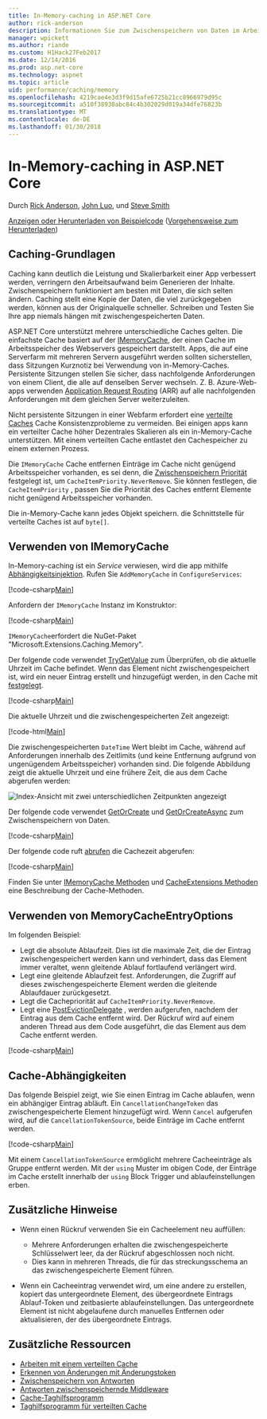 ```yaml
---
title: In-Memory-caching in ASP.NET Core
author: rick-anderson
description: Informationen Sie zum Zwischenspeichern von Daten im Arbeitsspeicher in ASP.NET Core.
manager: wpickett
ms.author: riande
ms.custom: H1Hack27Feb2017
ms.date: 12/14/2016
ms.prod: asp.net-core
ms.technology: aspnet
ms.topic: article
uid: performance/caching/memory
ms.openlocfilehash: 4219cae4e3d3f9d15afe6725b21cc8966979d95c
ms.sourcegitcommit: a510f38930abc84c4b302029d019a34dfe76823b
ms.translationtype: MT
ms.contentlocale: de-DE
ms.lasthandoff: 01/30/2018
---
```

# <a name="in-memory-caching-in-aspnet-core"></a>In-Memory-caching in ASP.NET Core

Durch [Rick Anderson](https://twitter.com/RickAndMSFT), [John Luo](https://github.com/JunTaoLuo), und [Steve Smith](https://ardalis.com/)

[Anzeigen oder Herunterladen von Beispielcode](https://github.com/aspnet/Docs/tree/master/aspnetcore/performance/caching/memory/sample) ([Vorgehensweise zum Herunterladen](xref:tutorials/index#how-to-download-a-sample))

## <a name="caching-basics"></a>Caching-Grundlagen

Caching kann deutlich die Leistung und Skalierbarkeit einer App verbessert werden, verringern den Arbeitsaufwand beim Generieren der Inhalte. Zwischenspeichern funktioniert am besten mit Daten, die sich selten ändern. Caching stellt eine Kopie der Daten, die viel zurückgegeben werden, können aus der Originalquelle schneller. Schreiben und Testen Sie Ihre app niemals hängen mit zwischengespeicherten Daten.

ASP.NET Core unterstützt mehrere unterschiedliche Caches gelten. Die einfachste Cache basiert auf der [IMemoryCache](https://docs.microsoft.com/aspnet/core/api/microsoft.extensions.caching.memory.imemorycache), der einen Cache im Arbeitsspeicher des Webservers gespeichert darstellt. Apps, die auf eine Serverfarm mit mehreren Servern ausgeführt werden sollten sicherstellen, dass Sitzungen Kurznotiz bei Verwendung von in-Memory-Caches. Persistente Sitzungen stellen Sie sicher, dass nachfolgende Anforderungen von einem Client, die alle auf denselben Server wechseln. Z. B. Azure-Web-apps verwenden [Application Request Routing](https://www.iis.net/learn/extensions/planning-for-arr) (ARR) auf alle nachfolgenden Anforderungen mit dem gleichen Server weiterzuleiten.

Nicht persistente Sitzungen in einer Webfarm erfordert eine [verteilte Caches](distributed.md) Cache Konsistenzprobleme zu vermeiden. Bei einigen apps kann ein verteilter Cache höher Dezentrales Skalieren als ein in-Memory-Cache unterstützen. Mit einem verteilten Cache entlastet den Cachespeicher zu einem externen Prozess. 

Die `IMemoryCache` Cache entfernen Einträge im Cache nicht genügend Arbeitsspeicher vorhanden, es sei denn, die [Zwischenspeichern Priorität](https://docs.microsoft.com/aspnet/core/api/microsoft.extensions.caching.memory.cacheitempriority) festgelegt ist, um `CacheItemPriority.NeverRemove`. Sie können festlegen, die `CacheItemPriority` , passen Sie die Priorität des Caches entfernt Elemente nicht genügend Arbeitsspeicher vorhanden.

Die in-Memory-Cache kann jedes Objekt speichern. die Schnittstelle für verteilte Caches ist auf `byte[]`.

## <a name="using-imemorycache"></a>Verwenden von IMemoryCache

In-Memory-caching ist ein *Service* verwiesen, wird die app mithilfe [Abhängigkeitsinjektion](../../fundamentals/dependency-injection.md). Rufen Sie `AddMemoryCache` in `ConfigureServices`:

[!code-csharp[Main](memory/sample/WebCache/Startup.cs?highlight=8)] 

Anfordern der `IMemoryCache` Instanz im Konstruktor:

[!code-csharp[Main](memory/sample/WebCache/Controllers/HomeController.cs?name=snippet_ctor&highlight=3,5-)] 

`IMemoryCache`erfordert die NuGet-Paket "Microsoft.Extensions.Caching.Memory".

Der folgende code verwendet [TryGetValue](https://docs.microsoft.com/aspnet/core/api/microsoft.extensions.caching.memory.imemorycache#Microsoft_Extensions_Caching_Memory_IMemoryCache_TryGetValue_System_Object_System_Object__) zum Überprüfen, ob die aktuelle Uhrzeit im Cache befindet. Wenn das Element nicht zwischengespeichert ist, wird ein neuer Eintrag erstellt und hinzugefügt werden, in den Cache mit [festgelegt](https://docs.microsoft.com/aspnet/core/api/microsoft.extensions.caching.memory.cacheextensions#Microsoft_Extensions_Caching_Memory_CacheExtensions_Set__1_Microsoft_Extensions_Caching_Memory_IMemoryCache_System_Object___0_).

[!code-csharp[Main](memory/sample/WebCache/Controllers/HomeController.cs?name=snippet1)]

Die aktuelle Uhrzeit und die zwischengespeicherten Zeit angezeigt:

[!code-html[Main](memory/sample/WebCache/Views/Home/Cache.cshtml)]

Die zwischengespeicherten `DateTime` Wert bleibt im Cache, während auf Anforderungen innerhalb des Zeitlimits (und keine Entfernung aufgrund von ungenügendem Arbeitsspeicher) vorhanden sind. Die folgende Abbildung zeigt die aktuelle Uhrzeit und eine frühere Zeit, die aus dem Cache abgerufen werden:

![Index-Ansicht mit zwei unterschiedlichen Zeitpunkten angezeigt](memory/_static/time.png)

Der folgende code verwendet [GetOrCreate](https://docs.microsoft.com/aspnet/core/api/microsoft.extensions.caching.memory.cacheextensions#Microsoft_Extensions_Caching_Memory_CacheExtensions_GetOrCreate__1_Microsoft_Extensions_Caching_Memory_IMemoryCache_System_Object_System_Func_Microsoft_Extensions_Caching_Memory_ICacheEntry___0__) und [GetOrCreateAsync](https://docs.microsoft.com/aspnet/core/api/microsoft.extensions.caching.memory.cacheextensions#Microsoft_Extensions_Caching_Memory_CacheExtensions_GetOrCreateAsync__1_Microsoft_Extensions_Caching_Memory_IMemoryCache_System_Object_System_Func_Microsoft_Extensions_Caching_Memory_ICacheEntry_System_Threading_Tasks_Task___0___) zum Zwischenspeichern von Daten. 

[!code-csharp[Main](memory/sample/WebCache/Controllers/HomeController.cs?name=snippet2&highlight=3-7,14-19)]

Der folgende code ruft [abrufen](https://docs.microsoft.com/aspnet/core/api/microsoft.extensions.caching.memory.cacheextensions#Microsoft_Extensions_Caching_Memory_CacheExtensions_Get__1_Microsoft_Extensions_Caching_Memory_IMemoryCache_System_Object_) die Cachezeit abgerufen:

[!code-csharp[Main](memory/sample/WebCache/Controllers/HomeController.cs?name=snippet_gct)]

Finden Sie unter [IMemoryCache Methoden](https://docs.microsoft.com/aspnet/core/api/microsoft.extensions.caching.memory.imemorycache) und [CacheExtensions Methoden](https://docs.microsoft.com/aspnet/core/api/microsoft.extensions.caching.memory.cacheextensions) eine Beschreibung der Cache-Methoden.

## <a name="using-memorycacheentryoptions"></a>Verwenden von MemoryCacheEntryOptions

Im folgenden Beispiel:

- Legt die absolute Ablaufzeit. Dies ist die maximale Zeit, die der Eintrag zwischengespeichert werden kann und verhindert, dass das Element immer veraltet, wenn gleitende Ablauf fortlaufend verlängert wird.
- Legt eine gleitende Ablaufzeit fest. Anforderungen, die Zugriff auf dieses zwischengespeicherte Element werden die gleitende Ablaufdauer zurückgesetzt.
- Legt die Cachepriorität auf `CacheItemPriority.NeverRemove`. 
- Legt eine [PostEvictionDelegate](https://docs.microsoft.com/aspnet/core/api/microsoft.extensions.caching.memory.postevictiondelegate) , werden aufgerufen, nachdem der Eintrag aus dem Cache entfernt wird. Der Rückruf wird auf einem anderen Thread aus dem Code ausgeführt, die das Element aus dem Cache entfernt werden.

[!code-csharp[Main](memory/sample/WebCache/Controllers/HomeController.cs?name=snippet_et&highlight=14-20)]

## <a name="cache-dependencies"></a>Cache-Abhängigkeiten

Das folgende Beispiel zeigt, wie Sie einen Eintrag im Cache ablaufen, wenn ein abhängiger Eintrag abläuft. Ein `CancellationChangeToken` das zwischengespeicherte Element hinzugefügt wird. Wenn `Cancel` aufgerufen wird, auf die `CancellationTokenSource`, beide Einträge im Cache entfernt werden. 

[!code-csharp[Main](memory/sample/WebCache/Controllers/HomeController.cs?name=snippet_ed)]

Mit einem `CancellationTokenSource` ermöglicht mehrere Cacheeinträge als Gruppe entfernt werden. Mit der `using` Muster im obigen Code, der Einträge im Cache erstellt innerhalb der `using` Block Trigger und ablaufeinstellungen erben.

## <a name="additional-notes"></a>Zusätzliche Hinweise

- Wenn einen Rückruf verwenden Sie ein Cacheelement neu auffüllen:

  - Mehrere Anforderungen erhalten die zwischengespeicherte Schlüsselwert leer, da der Rückruf abgeschlossen noch nicht. 
  - Dies kann in mehreren Threads, die für das streckungsschema an das zwischengespeicherte Element führen.

- Wenn ein Cacheeintrag verwendet wird, um eine andere zu erstellen, kopiert das untergeordnete Element, des übergeordnete Eintrags Ablauf-Token und zeitbasierte ablaufeinstellungen. Das untergeordnete Element ist nicht abgelaufene durch manuelles Entfernen oder aktualisieren, der des übergeordnete Eintrags.

## <a name="additional-resources"></a>Zusätzliche Ressourcen

* [Arbeiten mit einem verteilten Cache](xref:performance/caching/distributed)
* [Erkennen von Änderungen mit Änderungstoken](xref:fundamentals/primitives/change-tokens)
* [Zwischenspeichern von Antworten](xref:performance/caching/response)
* [Antworten zwischenspeichernde Middleware](xref:performance/caching/middleware)
* [Cache-Taghilfsprogramm](xref:mvc/views/tag-helpers/builtin-th/cache-tag-helper)
* [Taghilfsprogramm für verteilten Cache](xref:mvc/views/tag-helpers/builtin-th/distributed-cache-tag-helper)
